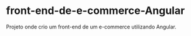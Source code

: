 # front-end-de-e-commerce-Angular
Projeto onde crio um front-end de um e-commerce utilizando Angular.
